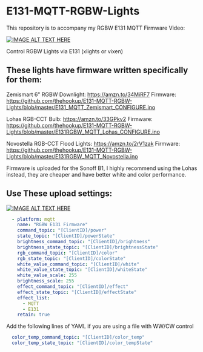 # E131-MQTT-RGBW-Lights

This repository is to accompany my RGBW E131 MQTT Firmware Video:

[![IMAGE ALT TEXT HERE](https://img.youtube.com/vi/r5gju3l6AFQ/0.jpg)](https://www.youtube.com/watch?v=r5gju3l6AFQ)

Control RGBW Lights via E131 (xlights or vixen)
## These lights have firmware written specifically for them:

Zemismart 6" RGBW Downlight: https://amzn.to/34MiRF7
Firmware: https://github.com/thehookup/E131-MQTT-RGBW-Lights/blob/master/E131_MQTT_Zemismart_CONFIGURE.ino


Lohas RGB-CCT Bulb: https://amzn.to/33GPkv2
Firmware: https://github.com/thehookup/E131-MQTT-RGBW-Lights/blob/master/E131RGBW_MQTT_Lohas_CONFIGURE.ino


Novostella RGB-CCT Flood Lights: https://amzn.to/2rV1zak
Firmware: https://github.com/thehookup/E131-MQTT-RGBW-Lights/blob/master/E131RGBW_MQTT_Novostella.ino


Firmware is uploaded for the Sonoff B1, I highly recommend using the Lohas instead, they are cheaper and have better white and color performance.

## Use These upload settings:

[![IMAGE ALT TEXT HERE](https://github.com/thehookup/E131-MQTT-RGBW-Lights/blob/master/upload_settings.JPG?raw=true)](https://github.com/thehookup/E131-MQTT-RGBW-Lights/blob/master/upload_settings.JPG?raw=true)

```yaml
  - platform: mqtt
    name: "RGBW E131 Firmware"
    command_topic: "[ClientID]/power"
    state_topic: "[ClientID]/powerState"
    brightness_command_topic: "[ClientID]/brightness"
    brightness_state_topic: "[ClientID]/brightnessState"
    rgb_command_topic: "[ClientID]/color"
    rgb_state_topic: "[ClientID]/colorState"
    white_value_command_topic: "[ClientID]/white"
    white_value_state_topic: "[ClientID]/whiteState"
    white_value_scale: 255
    brightness_scale: 255
    effect_command_topic: "[ClientID]/effect"
    effect_state_topic: "[ClientID]/effectState"
    effect_list:
      - MQTT
      - E131
    retain: true
```

Add the following lines of YAML if you are using a file with WW/CW control

```yaml
  color_temp_command_topic: "[ClientID]/color_temp"
  color_temp_state_topic: "[ClientID]/color_tempState"
```
